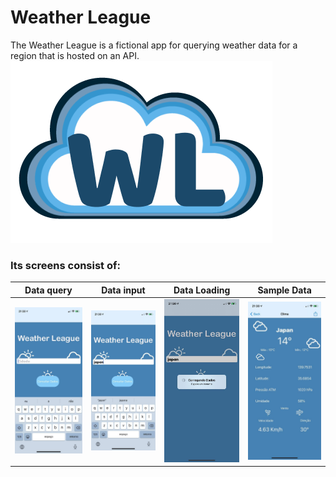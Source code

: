 # Weather League
The Weather League is a fictional app for querying weather data for a region that is hosted on an API.
<img src="https://github.com/luanesant/Parciom/blob/main/icon.png"/>


### Its screens consist of:
 Data query  | Data input | Data Loading | Sample Data
--------- | --------------- | --------------- | --------------- 
<img src="https://github.com/luanesant/Parciom/blob/main/mainEmpty.jpg"/> | <img src="https://github.com/luanesant/Parciom/blob/main/mainCity.jpg"/> | <img src="https://github.com/luanesant/Parciom/blob/main/mainLoad.jpg"/> | <img src="https://github.com/luanesant/Parciom/blob/main/returnData.jpg"/>
